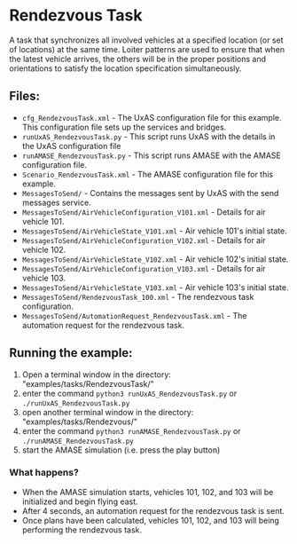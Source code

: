 Rendezvous Task
=======================

A task that synchronizes all involved vehicles at a specified location (or set of locations) at the same time. Loiter patterns are used to ensure that when the latest vehicle arrives, the others will be in the proper positions and orientations to satisfy the location specification simultaneously.

Files:
------

* `cfg_RendezvousTask.xml` - The UxAS configuration file for this example. This configuration file sets up the services and bridges.
* `runUxAS_RendezvousTask.py` - This script runs UxAS with the details in the UxAS configuration file
* `runAMASE_RendezvousTask.py` - This script runs AMASE with the AMASE configuration file.
* `Scenario_RendezvousTask.xml` - The AMASE configuration file for this example.
* `MessagesToSend/` - Contains the messages sent by UxAS with the send messages service.
* `MessagesToSend/AirVehicleConfiguration_V101.xml` - Details for air vehicle 101.
* `MessagesToSend/AirVehicleState_V101.xml` - Air vehicle 101's initial state.
* `MessagesToSend/AirVehicleConfiguration_V102.xml` - Details for air vehicle 102.
* `MessagesToSend/AirVehicleState_V102.xml` - Air vehicle 102's initial state.
* `MessagesToSend/AirVehicleConfiguration_V103.xml` - Details for air vehicle 103.
* `MessagesToSend/AirVehicleState_V103.xml` - Air vehicle 103's initial state.
* `MessagesToSend/RendezvousTask_100.xml` - The rendezvous task configuration.
* `MessagesToSend/AutomationRequest_RendezvousTask.xml` - The automation request for the rendezvous task.


Running the example:
--------------------
1. Open a terminal window in the directory: "examples/tasks/RendezvousTask/"
2. enter the command `python3 runUxAS_RendezvousTask.py` or `./runUxAS_RendezvousTask.py`
3. open another terminal window in the directory: "examples/tasks/Rendezvous/"
4. enter the command `python3 runAMASE_RendezvousTask.py` or `./runAMASE_RendezvousTask.py`
5. start the AMASE simulation (i.e. press the play button)

### What happens?
* When the AMASE simulation starts, vehicles 101, 102, and 103 will be initialized and begin flying east.
* After 4 seconds, an automation request for the rendezvous task is sent.
* Once plans have been calculated, vehicles 101, 102, and 103 will being performing the rendezvous task.
